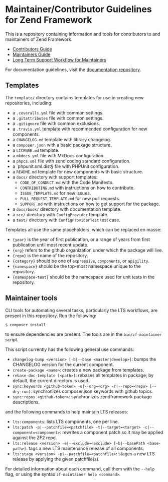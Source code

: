 # Maintainer/Contributor Guidelines for Zend Framework

This is a repository containing information and tools for contributors to and maintainers of Zend
Framework.

- [Contributors Guide](CONTRIBUTORS.md)
- [Maintainers Guide](MAINTAINERS.md)
- [Long Term Support Workflow for Maintainers](LTS-WORKFLOW.md)

For documentation guidelines, visit the [documentation repository](https://github.com/zendframework/documentation/blob/master/CONTRIBUTING.md).

## Templates

The `template/` directory contains templates for use in creating new
repositories, including:

- a `.coveralls.yml` file with common settings.
- a `.gitattributes` file with common settings.
- a `.gitignore` file with common exclusions.
- a `.travis.yml` template with recommended configuration for new components.
- a `CHANGELOG.md` template with library changelog.
- a `composer.json` with a basic package structure.
- a `LICENSE.md` template.
- a `mkdocs.yml` file with MkDocs configuration.
- a `phpcs.xml` file with zend coding standard configuration.
- a `phpunit.xml.dist§ file with PHPUnit configuration.
- a `README.md` template for new components with basic structure.
- a `docs/` directory with support templates:
  - `CODE_OF_CONDUCT.md` with the Code Manifesto.
  - `CONTRIBUTING.md` with instructions on how to contribute.
  - `ISSUE_TEMPLATE.md` for new issues.
  - `PULL_REQUEST_TEMPLATE.md` for new pull requests.
  - `SUPPORT.md` with instructions on how to get support for the package.
- a `docs/book/` directory with documentation template.
- a `src/` directory with `ConfigProvider` template.
- a `test/` directory with `ConfigProviderTest` test case.

Templates all use the same placeholders, which can be replaced en masse:

- `{year}` is the year of first publication, or a range of years from first
  publication until most recent update.
- `{org}` refers to the github organization under which the package will live.
- `{repo}` is the name of the repository.
- `{category}` should be one of `expressive`, `components`, or `apigility`.
- `{namespace}` should be the top-most namespace unique to the repository.
- `{namespace-test}` should be the namespace used for unit tests in the repository.

## Maintainer tools

CLI tools for automating several tasks, particularly the LTS workflows, are present in this
repository. Run the following:

```console
$ composer install
```

to ensure dependencies are present. The tools are in the `bin/zf-maintainer` script.

This script currently has the following general use commands:

- `changelog-bump <version> [-b|--base <master|develop>]`: bumps the
  CHANGELOG version for the current component.
- `create-package <name>`: creates a new package from templates.
- `rebase-doc-template [<path>]`: rebases all templates in package;
  by default, the current directory is used.
- `sync:keywords <github-token> -o|--org=<org> -r|--repo=<repo> [--dry-run]`:
  synchronizes composer.json keywords with github topics.
- `sync:repos <github-token>`: synchronizes zendframework package descriptions.

and the following commands to help maintain LTS releases:

- `lts:components`: lists LTS components, one per line.
- `lts:patch -p|--patchfile=<patchfile> -t|--target=<target> -c|--component=<component>`:
  rewrites a component patch so it may be applied against the ZF2 repo.
- `lts:release <version> -e|--exclude=<exclude> [-b|--basePath <base-path>]`:
  tags a new LTS maintenance release of all components.
- `lts:stage <version> -p|--patchfile=<patchfile>`: stages a new LTS release
  by applying the given patchfile(s).

For detailed information about each command, call them with the `--help` flag,
or using the syntax `zf-maintainer help <command>`.
